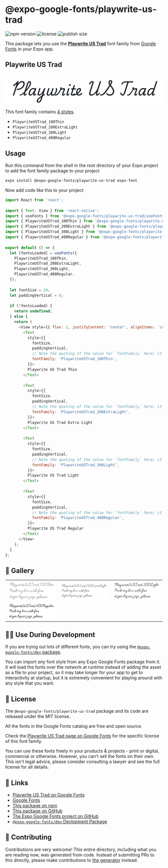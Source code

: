 # @expo-google-fonts/playwrite-us-trad

![npm version](https://flat.badgen.net/npm/v/@expo-google-fonts/playwrite-us-trad)
![license](https://flat.badgen.net/github/license/expo/google-fonts)
![publish size](https://flat.badgen.net/packagephobia/install/@expo-google-fonts/playwrite-us-trad)

This package lets you use the [**Playwrite US Trad**](https://fonts.google.com/specimen/Playwrite+US+Trad) font family from [Google Fonts](https://fonts.google.com/) in your Expo app.

## Playwrite US Trad

![Playwrite US Trad](./font-family.png)

This font family contains [4 styles](#-gallery).

- `PlaywriteUSTrad_100Thin`
- `PlaywriteUSTrad_200ExtraLight`
- `PlaywriteUSTrad_300Light`
- `PlaywriteUSTrad_400Regular`

## Usage

Run this command from the shell in the root directory of your Expo project to add the font family package to your project
```sh
expo install @expo-google-fonts/playwrite-us-trad expo-font
```

Now add code like this to your project
```js
import React from 'react';

import { Text, View } from 'react-native';
import { useFonts } from '@expo-google-fonts/playwrite-us-trad/useFonts';
import { PlaywriteUSTrad_100Thin } from '@expo-google-fonts/playwrite-us-trad/100Thin';
import { PlaywriteUSTrad_200ExtraLight } from '@expo-google-fonts/playwrite-us-trad/200ExtraLight';
import { PlaywriteUSTrad_300Light } from '@expo-google-fonts/playwrite-us-trad/300Light';
import { PlaywriteUSTrad_400Regular } from '@expo-google-fonts/playwrite-us-trad/400Regular';

export default () => {
  let [fontsLoaded] = useFonts({
    PlaywriteUSTrad_100Thin,
    PlaywriteUSTrad_200ExtraLight,
    PlaywriteUSTrad_300Light,
    PlaywriteUSTrad_400Regular,
  });

  let fontSize = 24;
  let paddingVertical = 6;

  if (!fontsLoaded) {
    return undefined;
  } else {
    return (
      <View style={{ flex: 1, justifyContent: 'center', alignItems: 'center' }}>
        <Text
          style={{
            fontSize,
            paddingVertical,
            // Note the quoting of the value for `fontFamily` here; it expects a string!
            fontFamily: 'PlaywriteUSTrad_100Thin',
          }}>
          Playwrite US Trad Thin
        </Text>

        <Text
          style={{
            fontSize,
            paddingVertical,
            // Note the quoting of the value for `fontFamily` here; it expects a string!
            fontFamily: 'PlaywriteUSTrad_200ExtraLight',
          }}>
          Playwrite US Trad Extra Light
        </Text>

        <Text
          style={{
            fontSize,
            paddingVertical,
            // Note the quoting of the value for `fontFamily` here; it expects a string!
            fontFamily: 'PlaywriteUSTrad_300Light',
          }}>
          Playwrite US Trad Light
        </Text>

        <Text
          style={{
            fontSize,
            paddingVertical,
            // Note the quoting of the value for `fontFamily` here; it expects a string!
            fontFamily: 'PlaywriteUSTrad_400Regular',
          }}>
          Playwrite US Trad Regular
        </Text>
      </View>
    );
  }
};

```

## 🔡 Gallery


||||
|-|-|-|
|![PlaywriteUSTrad_100Thin](.//100Thin/PlaywriteUSTrad_100Thin.ttf.png)|![PlaywriteUSTrad_200ExtraLight](.//200ExtraLight/PlaywriteUSTrad_200ExtraLight.ttf.png)|![PlaywriteUSTrad_300Light](.//300Light/PlaywriteUSTrad_300Light.ttf.png)||
|![PlaywriteUSTrad_400Regular](.//400Regular/PlaywriteUSTrad_400Regular.ttf.png)||||


## 👩‍💻 Use During Development

If you are trying out lots of different fonts, you can try using the [`@expo-google-fonts/dev` package](https://github.com/expo/google-fonts/tree/master/font-packages/dev#readme).

You can import *any* font style from any Expo Google Fonts package from it. It will load the fonts
over the network at runtime instead of adding the asset as a file to your project, so it may take longer
for your app to get to interactivity at startup, but it is extremely convenient
for playing around with any style that you want.

## 📖 License

The `@expo-google-fonts/playwrite-us-trad` package and its code are released under the MIT license.

All the fonts in the Google Fonts catalog are free and open source.

Check the [Playwrite US Trad page on Google Fonts](https://fonts.google.com/specimen/Playwrite+US+Trad) for the specific license of this font family.

You can use these fonts freely in your products & projects - print or digital, commercial or otherwise. However, you can't sell the fonts on their own. This isn't legal advice, please consider consulting a lawyer and see the full license for all details.

## 🔗 Links

- [Playwrite US Trad on Google Fonts](https://fonts.google.com/specimen/Playwrite+US+Trad)
- [Google Fonts](https://fonts.google.com/)
- [This package on npm](https://www.npmjs.com/package/@expo-google-fonts/playwrite-us-trad)
- [This package on GitHub](https://github.com/expo/google-fonts/tree/master/font-packages/playwrite-us-trad)
- [The Expo Google Fonts project on GitHub](https://github.com/expo/google-fonts)
- [`@expo-google-fonts/dev` Devlopment Package](https://github.com/expo/google-fonts/tree/master/font-packages/dev)

## 🤝 Contributing

Contributions are very welcome! This entire directory, including what you are reading now, was generated from code. Instead of submitting PRs to this directly, please make contributions to [the generator](https://github.com/expo/google-fonts/tree/master/packages/generator) instead.
